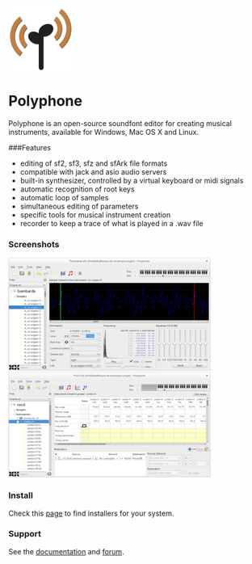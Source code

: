 ![logo](logo.png "logo")
# Polyphone

Polyphone is an open-source soundfont editor for creating musical instruments, available for Windows, Mac OS X and Linux.

###Features

 * editing of sf2, sf3, sfz and sfArk file formats
 * compatible with jack and asio audio servers
 * built-in synthesizer, controlled by a virtual keyboard or midi signals
 * automatic recognition of root keys
 * automatic loop of samples
 * simultaneous editing of parameters
 * specific tools for musical instrument creation
 * recorder to keep a trace of what is played in a .wav file

### Screenshots

![Sample configuration](screenshots/sample_configuration.png) ![Instrument editing](screenshots/instrument_editing.png)

### Install

Check this [page](http://polyphone-soundfonts.com/en/download) to find installers for your system.

### Support

See the [documentation](http://polyphone-soundfonts.com/en/documentation) and [forum](http://polyphone-soundfonts.com/en/forum).
